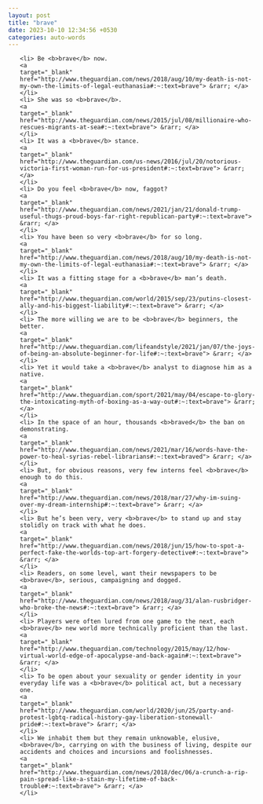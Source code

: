 ```yaml
---
layout: post
title: "brave"
date: 2023-10-10 12:34:56 +0530
categories: auto-words
---
```

<ol>

    <li> Be <b>brave</b> now.
    <a 
    target="_blank" 
    href="http://www.theguardian.com/news/2018/aug/10/my-death-is-not-my-own-the-limits-of-legal-euthanasia#:~:text=brave"> &rarr; </a>
    </li>
    <li> She was so <b>brave</b>.
    <a 
    target="_blank" 
    href="http://www.theguardian.com/news/2015/jul/08/millionaire-who-rescues-migrants-at-sea#:~:text=brave"> &rarr; </a>
    </li>
    <li> It was a <b>brave</b> stance.
    <a 
    target="_blank" 
    href="http://www.theguardian.com/us-news/2016/jul/20/notorious-victoria-first-woman-run-for-us-president#:~:text=brave"> &rarr; </a>
    </li>
    <li> Do you feel <b>brave</b> now, faggot?
    <a 
    target="_blank" 
    href="http://www.theguardian.com/news/2021/jan/21/donald-trump-useful-thugs-proud-boys-far-right-republican-party#:~:text=brave"> &rarr; </a>
    </li>
    <li> You have been so very <b>brave</b> for so long.
    <a 
    target="_blank" 
    href="http://www.theguardian.com/news/2018/aug/10/my-death-is-not-my-own-the-limits-of-legal-euthanasia#:~:text=brave"> &rarr; </a>
    </li>
    <li> It was a fitting stage for a <b>brave</b> man’s death.
    <a 
    target="_blank" 
    href="http://www.theguardian.com/world/2015/sep/23/putins-closest-ally-and-his-biggest-liability#:~:text=brave"> &rarr; </a>
    </li>
    <li> The more willing we are to be <b>brave</b> beginners, the better.
    <a 
    target="_blank" 
    href="http://www.theguardian.com/lifeandstyle/2021/jan/07/the-joys-of-being-an-absolute-beginner-for-life#:~:text=brave"> &rarr; </a>
    </li>
    <li> Yet it would take a <b>brave</b> analyst to diagnose him as a native.
    <a 
    target="_blank" 
    href="http://www.theguardian.com/sport/2021/may/04/escape-to-glory-the-intoxicating-myth-of-boxing-as-a-way-out#:~:text=brave"> &rarr; </a>
    </li>
    <li> In the space of an hour, thousands <b>braved</b> the ban on demonstrating.
    <a 
    target="_blank" 
    href="http://www.theguardian.com/news/2021/mar/16/words-have-the-power-to-heal-syrias-rebel-librarians#:~:text=braved"> &rarr; </a>
    </li>
    <li> But, for obvious reasons, very few interns feel <b>brave</b> enough to do this.
    <a 
    target="_blank" 
    href="http://www.theguardian.com/news/2018/mar/27/why-im-suing-over-my-dream-internship#:~:text=brave"> &rarr; </a>
    </li>
    <li> But he’s been very, very <b>brave</b> to stand up and stay stolidly on track with what he does.
    <a 
    target="_blank" 
    href="http://www.theguardian.com/news/2018/jun/15/how-to-spot-a-perfect-fake-the-worlds-top-art-forgery-detective#:~:text=brave"> &rarr; </a>
    </li>
    <li> Readers, on some level, want their newspapers to be <b>brave</b>, serious, campaigning and dogged.
    <a 
    target="_blank" 
    href="http://www.theguardian.com/news/2018/aug/31/alan-rusbridger-who-broke-the-news#:~:text=brave"> &rarr; </a>
    </li>
    <li> Players were often lured from one game to the next, each <b>brave</b> new world more technically proficient than the last.
    <a 
    target="_blank" 
    href="http://www.theguardian.com/technology/2015/may/12/how-virtual-world-edge-of-apocalypse-and-back-again#:~:text=brave"> &rarr; </a>
    </li>
    <li> To be open about your sexuality or gender identity in your everyday life was a <b>brave</b> political act, but a necessary one.
    <a 
    target="_blank" 
    href="http://www.theguardian.com/world/2020/jun/25/party-and-protest-lgbtq-radical-history-gay-liberation-stonewall-pride#:~:text=brave"> &rarr; </a>
    </li>
    <li> We inhabit them but they remain unknowable, elusive, <b>brave</b>, carrying on with the business of living, despite our accidents and choices and incursions and foolishnesses.
    <a 
    target="_blank" 
    href="http://www.theguardian.com/news/2018/dec/06/a-crunch-a-rip-pain-spread-like-a-stain-my-lifetime-of-back-trouble#:~:text=brave"> &rarr; </a>
    </li>